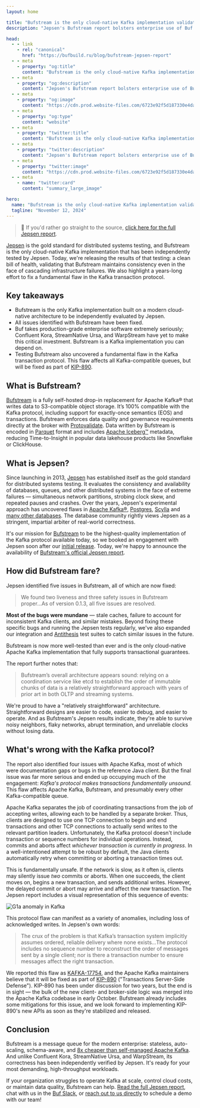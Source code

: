 ```yaml
---
layout: home

title: "Bufstream is the only cloud-native Kafka implementation validated by Jepsen"
description: "Jepsen's Bufstream report bolsters enterprise use of Buf’s elastic Kafka-compatible streaming platform to enable data quality, enforce governance policies, and cut costs 8x"

head:
  - - link
    - rel: "canonical"
      href: "https://bufbuild.ru/blog/bufstream-jepsen-report"
  - - meta
    - property: "og:title"
      content: "Bufstream is the only cloud-native Kafka implementation validated by Jepsen"
  - - meta
    - property: "og:description"
      content: "Jepsen's Bufstream report bolsters enterprise use of Buf’s elastic Kafka-compatible streaming platform to enable data quality, enforce governance policies, and cut costs 8x"
  - - meta
    - property: "og:image"
      content: "https://cdn.prod.website-files.com/6723e92f5d187330e4da8144/674fa905a1364a81f78ad0ba_Jepsen.png"
  - - meta
    - property: "og:type"
      content: "website"
  - - meta
    - property: "twitter:title"
      content: "Bufstream is the only cloud-native Kafka implementation validated by Jepsen"
  - - meta
    - property: "twitter:description"
      content: "Jepsen's Bufstream report bolsters enterprise use of Buf’s elastic Kafka-compatible streaming platform to enable data quality, enforce governance policies, and cut costs 8x"
  - - meta
    - property: "twitter:image"
      content: "https://cdn.prod.website-files.com/6723e92f5d187330e4da8144/674fa905a1364a81f78ad0ba_Jepsen.png"
  - - meta
    - name: "twitter:card"
      content: "summary_large_image"

hero:
  name: "Bufstream is the only cloud-native Kafka implementation validated by Jepsen"
  tagline: "November 12, 2024"
---
```


> 🎯 If you'd rather go straight to the source, [click here for the full Jepsen report](https://jepsen.io/analyses/bufstream-0.1.0).

[Jepsen](https://jepsen.io/) is the gold standard for distributed systems testing, and Bufstream is the only cloud-native Kafka implementation that has been independently tested by Jepsen. Today, we're releasing the results of that testing: a clean bill of health, validating that Bufstream maintains consistency even in the face of cascading infrastructure failures. We also highlight a years-long effort to fix a fundamental flaw in the Kafka transaction protocol.

## Key takeaways

- Bufstream is the only Kafka implementation built on a modern cloud-native architecture to be independently evaluated by Jepsen.
- All issues identified with Bufstream have been fixed.
- Buf takes production-grade enterprise software extremely seriously; Confluent Kora, StreamNative Ursa, and WarpStream have yet to make this critical investment. Bufstream is a Kafka implementation you can depend on.
- Testing Bufstream also uncovered a fundamental flaw in the Kafka transaction protocol. This flaw affects all Kafka-compatible queues, but will be fixed as part of [KIP-890](https://cwiki.apache.org/confluence/display/KAFKA/KIP-890%3A+Transactions+Server-Side+Defense).

## What is Bufstream?

[Bufstream](https://buf.build/product/bufstream) is a fully self-hosted drop-in replacement for Apache Kafka® that writes data to S3-compatible object storage. It’s 100% compatible with the Kafka protocol, including support for exactly-once semantics (EOS) and transactions. Bufstream enforces data quality and governance requirements directly at the broker with [Protovalidate](https://github.com/bufbuild/protovalidate). Data written by Bufstream is encoded in [Parquet](https://parquet.apache.org/) format and includes [Apache Iceberg™](https://iceberg.apache.org/) metadata, reducing Time-to-Insight in popular data lakehouse products like Snowflake or ClickHouse.

## What is Jepsen?

Since launching in 2013, [Jepsen](https://jepsen.io/) has established itself as the gold standard for distributed systems testing. It evaluates the consistency and availability of databases, queues, and other distributed systems in the face of extreme failures — simultaneous network partitions, strobing clock skew, and repeated pauses and crashes. Over the years, Jepsen's experimental approach has uncovered flaws in [Apache Kafka®](https://aphyr.com/posts/293-call-me-maybe-kafka), [Postgres](https://jepsen.io/analyses/postgresql-12.3), [Scylla](https://jepsen.io/analyses/scylla-4.2-rc3) and [many other databases](https://jepsen.io/analyses). The database community rightly views Jepsen as a stringent, impartial arbiter of real-world correctness.

It's our mission for [Bufstream](https://buf.build/product/bufstream/) to be the highest-quality implementation of the Kafka protocol available today, so we booked an engagement with Jepsen soon after our [initial release](/blog/bufstream-kafka-lower-cost/index.md). Today, we're happy to announce the availability of [Bufstream's official Jepsen report](https://jepsen.io/analyses/bufstream-0.1.0).

## How did Bufstream fare?

Jepsen identified five issues in Bufstream, all of which are now fixed:

> We found two liveness and three safety issues in Bufstream proper...As of version 0.1.3, all five issues are resolved.

**Most of the bugs were mundane** — stale caches, failure to account for inconsistent Kafka clients, and similar mistakes. Beyond fixing these specific bugs and running the Jepsen tests regularly, we've also expanded our integration and [Antithesis](https://antithesis.com/) test suites to catch similar issues in the future.

Bufstream is now more well-tested than ever and is the only cloud-native Apache Kafka implementation that fully supports transactional guarantees.

The report further notes that:

> Bufstream’s overall architecture appears sound: relying on a coordination service like etcd to establish the order of immutable chunks of data is a relatively straightforward approach with years of prior art in both OLTP and streaming systems.

We're proud to have a "relatively straightforward" architecture. Straightforward designs are easier to code, easier to debug, and easier to operate. And as Bufstream's Jepsen results indicate, they're able to survive noisy neighbors, flaky networks, abrupt termination, and unreliable clocks without losing data.

## What's wrong with the Kafka protocol?

The report also identified four issues with Apache Kafka, most of which were documentation gaps or bugs in the reference Java client. But the final issue was far more serious and ended up occupying much of the engagement: _Kafka's protocol makes transactions fundamentally unsound._ This flaw affects Apache Kafka, Bufstream, and presumably every other Kafka-compatible queue.

Apache Kafka separates the job of coordinating transactions from the job of accepting writes, allowing each to be handled by a separate broker. Thus, clients are designed to use one TCP connection to begin and end transactions and other TCP connections to actually send writes to the relevant partition leaders. Unfortunately, the Kafka protocol doesn't include transaction or sequence numbers for individual operations. Instead, commits and aborts affect _whichever transaction is currently in progress_. In a well-intentioned attempt to be robust by default, the Java clients automatically retry when committing or aborting a transaction times out.

This is fundamentally unsafe. If the network is slow, as it often is, clients may silently issue _two_ commits or aborts. When one succeeds, the client moves on, begins a new transaction, and sends additional writes. However, the delayed commit or abort may arrive and affect the _new_ transaction. The Jepsen report includes a visual representation of this sequence of events:

![G1a anomaly in Kafka](https://cdn.prod.website-files.com/6723e92f5d187330e4da8144/67464d944af3107b3d8a98a7_bufstream-kafka-protocol-flaw-3KB2FX5Z.svg)

This protocol flaw can manifest as a variety of anomalies, including loss of acknowledged writes. In Jepsen's own words:

> The crux of the problem is that Kafka’s transaction system implicitly assumes ordered, reliable delivery where none exists...The protocol includes no sequence number to reconstruct the order of messages sent by a single client; nor is there a transaction number to ensure messages affect the right transaction.

We reported this flaw as [KAFKA-17754](https://issues.apache.org/jira/browse/KAFKA-17754), and the Apache Kafka maintainers believe that it will be fixed as part of [KIP-890](https://cwiki.apache.org/confluence/display/KAFKA/KIP-890%3A+Transactions+Server-Side+Defense) ("Transactions Server-Side Defense"). KIP-890 has been under discussion for two years, but the end is in sight — the bulk of the new client- and broker-side logic was merged into the Apache Kafka codebase in early October. Bufstream already includes some mitigations for this issue, and we look forward to implementing KIP-890's new APIs as soon as they're stabilized and released.

## Conclusion

Bufstream is a message queue for the modern enterprise: stateless, auto-scaling, schema-aware, and [8x cheaper than self-managed Apache Kafka](/docs/bufstream/cost/index.md). And unlike Confluent Kora, StreamNative Ursa, and WarpStream, its correctness has been independently verified by Jepsen. It's ready for your most demanding, high-throughput workloads.

If your organization struggles to operate Kafka at scale, control cloud costs, or maintain data quality, Bufstream can help. [Read the full Jepsen report](https://jepsen.io/analyses/bufstream-0.1.0), chat with us in the [Buf Slack](https://buf.build/links/slack), or [reach out to us directly](https://buf.build/contact-us) to schedule a demo with our team!

‍
